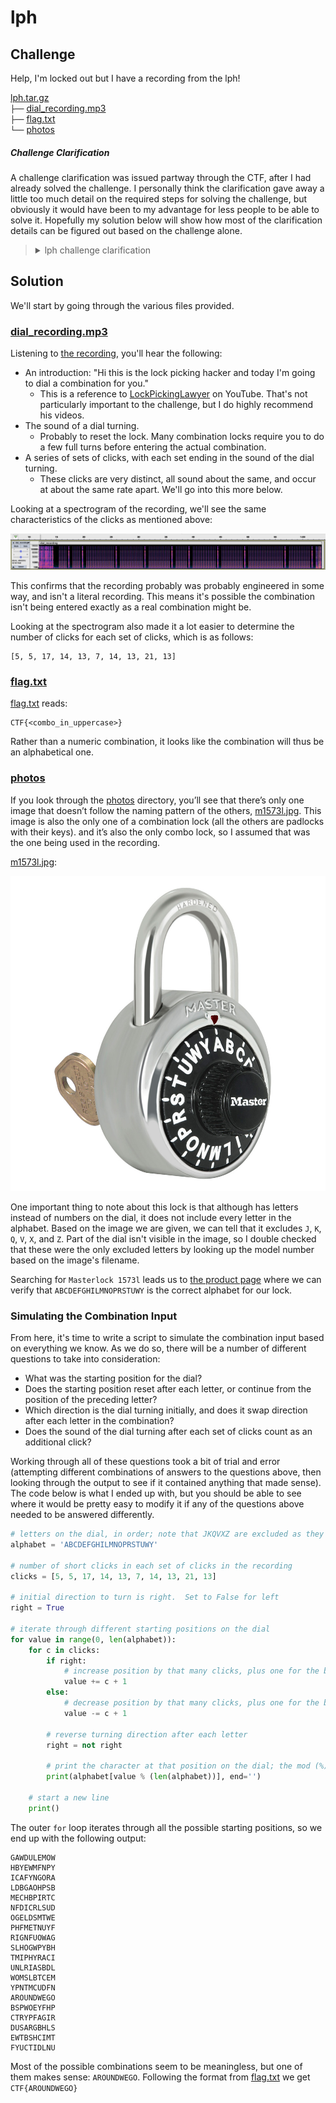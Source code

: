 # lph

## Challenge

Help, I'm locked out but I have a recording from the lph!

[lph.tar.gz](./lph.tar.gz)<br>
`├──` [dial_recording.mp3](./lph_extracted/dial_recording.mp3)<br>
`├──` [flag.txt](./lph_extracted/flag.txt)<br>
`└──` [photos](./lph_extracted/photos/)

##### Challenge Clarification

A challenge clarification was issued partway through the CTF, after I had already solved the challenge.  I personally think the clarification gave away a little too much detail on the required steps for solving the challenge, but obviously it would have been to my advantage for less people to be able to solve it.  Hopefully my solution below will show how most of the clarification details can be figured out based on the challenge alone.

> <details>
  > <summary>lph challenge clarification</summary>
  > For <code>lph</code> the combination dialed is not a "real" combination that would open the lock. English words were spelled out on the dial but the general rules that combination locks follow would have required that the dial was spun around too much in order to support a combination so long. I took shortcuts to make your lives easier. There is a picture of the lock used. You will be able to narrow down the possible combinations to fewer than 100. The correct combination should stand out as the one that is readable English that makes sense.
> </details>

## Solution

We'll start by going through the various files provided.

### [dial_recording.mp3](./lph_extracted/dial_recording.mp3)

Listening to [the recording](./lph_extracted/dial_recording.mp3), you'll hear the following:
- An introduction: "Hi this is the lock picking hacker and today I'm going to dial a combination for you."
	- This is a reference to [LockPickingLawyer](https://www.youtube.com/c/lockpickinglawyer) on YouTube.  That's not particularly important to the challenge, but I do highly recommend his videos.
- The sound of a dial turning.
	- Probably to reset the lock.  Many combination locks require you to do a few full turns before entering the actual combination.
- A series of sets of clicks, with each set ending in the sound of the dial turning.
	- These clicks are very distinct, all sound about the same, and occur at about the same rate apart.  We'll go into this more below.

Looking at a spectrogram of the recording, we'll see the same characteristics of the clicks as mentioned above:

![](./img/spectrogram.png)

This confirms that the recording probably was probably engineered in some way, and isn't a literal recording.  This means it's possible the combination isn't being entered exactly as a real combination might be.

Looking at the spectrogram also made it a lot easier to determine the number of clicks for each set of clicks, which is as follows:

```
[5, 5, 17, 14, 13, 7, 14, 13, 21, 13]
```

### [flag.txt](./lph_extracted/flag.txt)

[flag.txt](./lph_extracted/flag.txt) reads:

```
CTF{<combo_in_uppercase>}
```

Rather than a numeric combination, it looks like the combination will thus be an alphabetical one.

### [photos](./lph_extracacted/photos/)

If you look through the [photos](./lph_extracted/photos/) directory, you’ll see that there’s only one image that doesn’t follow the naming pattern of the others, [m1573l.jpg](./lph_extracted/photos/m1573l.jpg).  This image is also the only one of a combination lock (all the others are padlocks with their keys).  and it’s also the only combo lock, so I assumed that was the one being used in the recording.

[m1573l.jpg](./lph_extracted/photos/m1573l.jpg):

![](./lph_extracted/photos/m1573l.jpg)

One important thing to note about this lock is that although has letters instead of numbers on the dial,
it does not include every letter in the alphabet.  Based on the image we are given, we can tell that it excludes `J`, `K`, `Q`, `V`, `X`, and  `Z`.  Part of the dial isn't visible in the image, so I double checked that these were the only excluded letters by looking up the model number based on the image's filename.

Searching for `Masterlock 1573l` leads us to [the product page](https://www.masterlock.com/products/product/1573) where we can verify that `ABCDEFGHILMNOPRSTUWY` is the correct alphabet for our lock.

### Simulating the Combination Input

From here, it's time to write a script to simulate the combination input based on everything we know.
 As we do so, there will be a number of different questions to take into consideration:
 - What was the starting position for the dial?
 - Does the starting position reset after each letter, or continue from the position of the preceding letter?
 - Which direction is the dial turning initially, and does it swap direction after each letter in the combination?
- Does the sound of the dial turning after each set of clicks count as an additional click?

Working through all of these questions took a bit of trial and error (attempting different combinations of answers to the questions above, then looking through the output to see if it contained anything that made sense).  The code below is what I ended up with, but you should be able to see where it would be pretty easy to modify it if any of the questions above needed to be answered differently.

```python
# letters on the dial, in order; note that JKQVXZ are excluded as they do not appear on the dial
alphabet = 'ABCDEFGHILMNOPRSTUWY'

# number of short clicks in each set of clicks in the recording
clicks = [5, 5, 17, 14, 13, 7, 14, 13, 21, 13]

# initial direction to turn is right.  Set to False for left
right = True

# iterate through different starting positions on the dial
for value in range(0, len(alphabet)):  
	for c in clicks:
		if right:
			# increase position by that many clicks, plus one for the big click at the end
			value += c + 1
		else:
			# decrease position by that many clicks, plus one for the big click at the end
			value -= c + 1

		# reverse turning direction after each letter
		right = not right

		# print the character at that position on the dial; the mod (%) makes it so the position "wraps around" if value is negative or larger than 20
		print(alphabet[value % (len(alphabet))], end='')

	# start a new line
	print()
```

The outer `for` loop iterates through all the possible starting positions, so we end up with the following output:

```
GAWDULEMOW
HBYEWMFNPY
ICAFYNGORA
LDBGAOHPSB
MECHBPIRTC
NFDICRLSUD
OGELDSMTWE
PHFMETNUYF
RIGNFUOWAG
SLHOGWPYBH
TMIPHYRACI
UNLRIASBDL
WOMSLBTCEM
YPNTMCUDFN
AROUNDWEGO
BSPWOEYFHP
CTRYPFAGIR
DUSARGBHLS
EWTBSHCIMT
FYUCTIDLNU
```

Most of the possible combinations seem to be meaningless, but one of them makes sense: `AROUNDWEGO`.  Following the format from [flag.txt](./lph_extracted/flag.txt) we get `CTF{AROUNDWEGO}`
